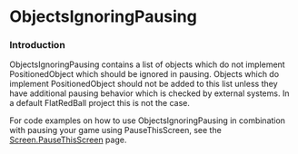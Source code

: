 # ObjectsIgnoringPausing

### Introduction

ObjectsIgnoringPausing contains a list of objects which do not implement PositionedObject which should be ignored in pausing. Objects which do implement PositionedObject should not be added to this list unless they have additional pausing behavior which is checked by external systems. In a default FlatRedBall project this is not the case.

For code examples on how to use ObjectsIgnoringPausing in combination with pausing your game using PauseThisScreen, see the [Screen.PauseThisScreen](../../screens/screen/pausethisscreen.md) page.
